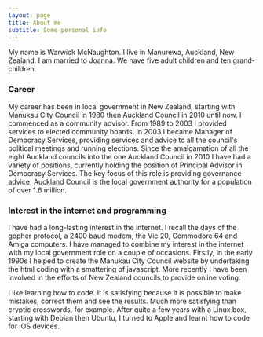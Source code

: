 ```yaml
---
layout: page
title: About me
subtitle: Some personal info
---
```


My name is Warwick McNaughton. I live in Manurewa, Auckland, New Zealand. I am married to Joanna. We have five adult children and ten grand-children.

### Career
My career has been in local government in New Zealand, starting with Manukau City Council in 1980 then Auckland Council in 2010 until now.  I commenced as a community advisor.  From 1989 to 2003 I provided services to elected community boards.  In 2003 I became Manager of Democracy Services, providing services and advice to all the council's political meetings and running elections.  Since the amalgamation of all the eight Auckland councils into the one Auckland Council in 2010 I have had a variety of positions, currently holding the position of Principal Advisor in Democracy Services.  The key focus of this role is providing governance advice. Auckland Council is the local government authority for a population of over 1.6 million.

### Interest in the internet and programming
I have had a long-lasting interest in the internet.  I recall the days of the gopher protocol, a 2400 baud modem, the Vic 20, Commodore 64 and Amiga computers. I have managed to combine my interest in the internet with my local government role on a couple of occasions. Firstly, in the early 1990s I helped to create the Manukau City Council website by undertaking the html coding with a smattering of javascript.  More recently I have been involved in the efforts of New Zealand councils to provide online voting. 

I like learning how to code. It is satisfying because it is possible to make mistakes, correct them and see the results. Much more satisfying than cryptic crosswords, for example.  After quite a few years with a Linux box, starting with Debian then Ubuntu, I turned to Apple and learnt how to code for iOS devices.

